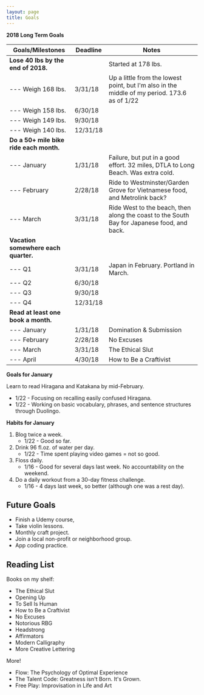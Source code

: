 ```yaml
---
layout: page
title: Goals
---
```


**2018 Long Term Goals**

| Goals/Milestones | Deadline | Notes |
| ---------------- | -------- | ----- |
| **Lose 40 lbs by the end of 2018.** |  | Started at 178 lbs. |
| --- Weigh 168 lbs. | 3/31/18 | Up a little from the lowest point, but I'm also in the middle of my period. 173.6 as of 1/22 |
| --- Weigh 158 lbs. | 6/30/18 |  |
| --- Weigh 149 lbs. | 9/30/18 |  |
| --- Weigh 140 lbs. | 12/31/18 |  |
| **Do a 50+ mile bike ride each month.** |  |  |
| --- January | 1/31/18 | Failure, but put in a good effort.  32 miles, DTLA to Long Beach.  Was extra cold. |
| --- February | 2/28/18 | Ride to Westminster/Garden Grove for Vietnamese food, and Metrolink back? |
| --- March | 3/31/18 | Ride West to the beach, then along the coast to the South Bay for Japanese food, and back. |
| **Vacation somewhere each quarter.** |  |  |
| --- Q1 | 3/31/18 | Japan in February.  Portland in March. |
| --- Q2 | 6/30/18 |  |
| --- Q3 | 9/30/18 |  |
| --- Q4 | 12/31/18 |  |
| **Read at least one book a month.** |  |  |
| --- January | 1/31/18 | Domination & Submission |
| --- February | 2/28/18 | No Excuses |
| --- March | 3/31/18 | The Ethical Slut |
| --- April | 4/30/18 | How to Be a Craftivist |

**Goals for January**

Learn to read Hiragana and Katakana by mid-February.

* 1/22 - Focusing on recalling easily confused Hiragana.
* 1/22 - Working on basic vocabulary, phrases, and sentence structures through Duolingo.

**Habits for January**

1. Blog twice a week.
    * 1/22 - Good so far.
2. Drink 96 fl.oz. of water per day.
    * 1/22 - Time spent playing video games = not so good.
3. Floss daily.
    * 1/16 - Good for several days last week.  No accountability on the weekend.
4. Do a daily workout from a 30-day fitness challenge.
    * 1/16 - 4 days last week, so better (although one was a rest day).

## Future Goals

* Finish a Udemy course,
* Take violin lessons.
* Monthly craft project.
* Join a local non-profit or neighborhood group.
* App coding practice.

## Reading List

Books on my shelf:

* The Ethical Slut
* Opening Up
* To Sell Is Human
* How to Be a Craftivist
* No Excuses
* Notorious RBG
* Headstrong
* Affirmators
* Modern Calligraphy
* More Creative Lettering

More!

* Flow: The Psychology of Optimal Experience
* The Talent Code: Greatness isn't Born.  It's Grown.
* Free Play: Improvisation in Life and Art
